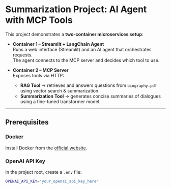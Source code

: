 # Summarization Project: AI Agent with MCP Tools

This project demonstrates a **two-container microservices setup**:

- **Container 1 – Streamlit + LangChain Agent**  
  Runs a web interface (Streamlit) and an AI agent that orchestrates requests.  
  The agent connects to the MCP server and decides which tool to use.  

- **Container 2 – MCP Server**  
  Exposes tools via HTTP:  
  - **RAG Tool** → retrieves and answers questions from `biography.pdf` using vector search & summarization.  
  - **Summarization Tool** → generates concise summaries of dialogues using a fine-tuned transformer model.  

---

## Prerequisites

### Docker
Install Docker from the [official website](https://www.docker.com/).

### OpenAI API Key
In the project root, create a `.env` file:

```bash
OPENAI_API_KEY="your_openai_api_key_here"


